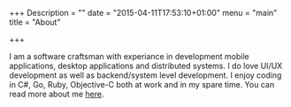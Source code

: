 +++
Description = ""
date = "2015-04-11T17:53:10+01:00"
menu = "main"
title = "About"

+++

I am a software craftsman with experiance in development mobile applications, desktop applications and distributed systems.
I do love UI/UX development as well as backend/system level development. I enjoy coding in C#, Go, Ruby, Objective-C both at work and in my spare time. You can read more about me [here](http://www.ralch.com).
